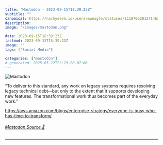 ```yaml
---
title: "Mastodon - 2023-09-15T18:39:23Z"
subtitle: ""
canonical: https://hachyderm.io/users/mweagle/statuses/111070620127146306
description:
image: "/images/mastodon.png"

date: 2023-09-15T18:39:23Z
lastmod: 2023-09-15T18:39:23Z
image: ""
tags: ["Social Media"]

categories: ["mastodon"]
# generated: 2025-05-22T22:29:20-07:00
---
```

![Mastodon](/images/mastodon.png)

<p>“To deliver to this standard, any work on legacy systems requires resolving legacy technical debt—but only to the extent that it supports developing new features. The transformational work thus becomes part of the everyday work.”</p><p><a href="https://aws.amazon.com/blogs/enterprise-strategy/everyone-is-busy-who-has-time-to-transform/" target="_blank" rel="nofollow noopener noreferrer" translate="no"><span class="invisible">https://</span><span class="ellipsis">aws.amazon.com/blogs/enterpris</span><span class="invisible">e-strategy/everyone-is-busy-who-has-time-to-transform/</span></a></p>


###### [Mastodon Source 🐘](https://hachyderm.io/@mweagle/111070620127146306)

___
